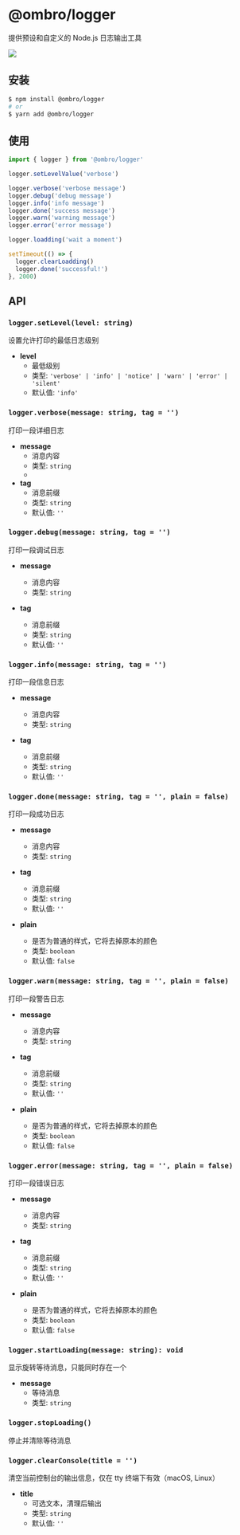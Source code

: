 # @ombro/logger

提供预设和自定义的 Node.js 日志输出工具

![](./docs/console.png)

## 安装

```sh
$ npm install @ombro/logger
# or
$ yarn add @ombro/logger
```

## 使用

```js
import { logger } from '@ombro/logger'

logger.setLevelValue('verbose')

logger.verbose('verbose message')
logger.debug('debug message')
logger.info('info message')
logger.done('success message')
logger.warn('warning message')
logger.error('error message')

logger.loadding('wait a moment')

setTimeout(() => {
  logger.clearLoadding()
  logger.done('successful!')
}, 2000)
```

## API

### `logger.setLevel(level: string)`

设置允许打印的最低日志级别

- **level**
  - 最低级别
  - 类型: `'verbose' | 'info' | 'notice' | 'warn' | 'error' | 'silent'`
  - 默认值: `'info'`

### `logger.verbose(message: string, tag = '')`

打印一段详细日志

- **message**
  - 消息内容
  - 类型: `string`
  -
- **tag**
  - 消息前缀
  - 类型: `string`
  - 默认值: `''`

### `logger.debug(message: string, tag = '')`

打印一段调试日志

- **message**

  - 消息内容
  - 类型: `string`

- **tag**
  - 消息前缀
  - 类型: `string`
  - 默认值: `''`

### `logger.info(message: string, tag = '')`

打印一段信息日志

- **message**

  - 消息内容
  - 类型: `string`

- **tag**
  - 消息前缀
  - 类型: `string`
  - 默认值: `''`

### `logger.done(message: string, tag = '', plain = false)`

打印一段成功日志

- **message**

  - 消息内容
  - 类型: `string`

- **tag**

  - 消息前缀
  - 类型: `string`
  - 默认值: `''`

- **plain**
  - 是否为普通的样式，它将去掉原本的颜色
  - 类型: `boolean`
  - 默认值: `false`

### `logger.warn(message: string, tag = '', plain = false)`

打印一段警告日志

- **message**

  - 消息内容
  - 类型: `string`

- **tag**

  - 消息前缀
  - 类型: `string`
  - 默认值: `''`

- **plain**
  - 是否为普通的样式，它将去掉原本的颜色
  - 类型: `boolean`
  - 默认值: `false`

### `logger.error(message: string, tag = '', plain = false)`

打印一段错误日志

- **message**

  - 消息内容
  - 类型: `string`

- **tag**

  - 消息前缀
  - 类型: `string`
  - 默认值: `''`

- **plain**
  - 是否为普通的样式，它将去掉原本的颜色
  - 类型: `boolean`
  - 默认值: `false`

### `logger.startLoading(message: string): void`

显示旋转等待消息，只能同时存在一个

- **message**
  - 等待消息
  - 类型: `string`

### `logger.stopLoading()`

停止并清除等待消息

### `logger.clearConsole(title = '')`

清空当前控制台的输出信息，仅在 tty 终端下有效（macOS, Linux）

- **title**
  - 可选文本，清理后输出
  - 类型: `string`
  - 默认值: `''`

